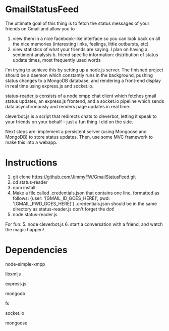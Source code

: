 GmailStatusFeed
===============
The ultimate goal of this thing is to fetch the status messages of your friends on Gmail and allow you to

1. view them in a nice facebook-like interface so you can look back on all the nice memories
(interesting links, feelings, little outbursts, etc)
2. view statistics of what your friends are saying. I plan on having
    a. sentiment analysis
    b. friend specific information: distribution of status update times, most frequently used words

I'm trying to achieve this by setting up a node.js server. The finished project should be a daemon
which constantly runs in the background, pushing status changes to a MongoDB database, and rendering
a front-end display in real time using express.js and socket.io.

status-reader.js consists of a node xmpp chat client which fetches gmail status updates,
an express.js frontend, and a socket.io pipeline which sends data asynchronously
and renders page updates in real time.

cleverbot.js is a script that redirects chats to cleverbot, letting it speak to your friends
on your behalf - just a fun thing I did on the side.

Next steps are: implement a persistent server (using Mongoose and MongoDB) to store status updates.
Then, use some MVC framework to make this into a webapp.

Instructions
===============
1. git clone https://github.com/JimmyFW/GmailStatusFeed.git
2. cd status-reader
3. npm install
4. Make a file called .credentials.json that contains one line, formatted as follows:
    {user: '[GMAIL_ID_GOES_HERE]', pwd: '[GMAIL_PWD_GOES_HERE]'}
    .credentials.json should be in the same directory as status-reader.js
    don't forget the dot!
5. node status-reader.js

For fun:
5. node cleverbot.js
6. start a conversation with a friend, and watch the magic happen!


Dependencies
===============
node-simple-xmpp

libxmljs

express.js

mongodb

fs

socket.io

mongoose
